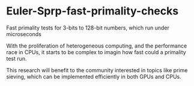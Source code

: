 # Euler-Sprp-fast-primality-checks
Fast primality tests for 3-bits to 128-bit numbers, which run under microseconds

With the proliferation of heterogeneous computing, and the performance race in CPUs, it starts to be complex to imagin how fast could a primality test run.   

This research will benefit to the community interested in topics like prime sieving, which can be implemented efficiently in both GPUs and CPUs. 



